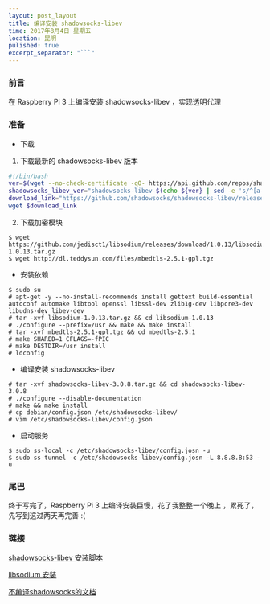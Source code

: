 ```yaml
---
layout: post_layout
title: 编译安装 shadowsocks-libev
time: 2017年8月4日 星期五
location: 昆明
pulished: true
excerpt_separator: "```"
---
```


### 前言

在 Raspberry Pi 3 上编译安装 shadowsocks-libev ，实现透明代理

### 准备

+ 下载

1. 下载最新的 shadowsocks-libev 版本

```bash
#!/bin/bash
ver=$(wget --no-check-certificate -qO- https://api.github.com/repos/shadowsocks/shadowsocks-libev/releases/latest | grep 'tag_name' | cut -d\" -f4)
shadowsocks_libev_ver="shadowsocks-libev-$(echo ${ver} | sed -e 's/^[a-zA-Z]//g')"
download_link="https://github.com/shadowsocks/shadowsocks-libev/releases/download/${ver}/${shadowsocks_libev_ver}.tar.gz"
wget $download_link
``` 

2. 下载加密模块

```shell
$ wget https://github.com/jedisct1/libsodium/releases/download/1.0.13/libsodium-1.0.13.tar.gz 
$ wget http://dl.teddysun.com/files/mbedtls-2.5.1-gpl.tgz
```

+ 安装依赖

```shell
$ sudo su
# apt-get -y --no-install-recommends install gettext build-essential autoconf automake libtool openssl libssl-dev zlib1g-dev libpcre3-dev libudns-dev libev-dev
# tar -xvf libsodium-1.0.13.tar.gz && cd libsodium-1.0.13
# ./configure --prefix=/usr && make && make install
# tar -xvf mbedtls-2.5.1-gpl.tgz && cd mbedtls-2.5.1
# make SHARED=1 CFLAGS=-fPIC
# make DESTDIR=/usr install
# ldconfig
```

+ 编译安装 shadowsocks-libev

```shell
# tar -xvf shadowsocks-libev-3.0.8.tar.gz && cd shadowsocks-libev-3.0.8
# ./configure --disable-documentation
# make && make install
# cp debian/config.json /etc/shadowsocks-libev/
# vim /etc/shadowsocks-libev/config.json
```

+ 启动服务

```shell
$ sudo ss-local -c /etc/shadowsocks-libev/config.josn -u
$ sudo ss-tunnel -c /etc/shadowsocks-libev/config.josn -L 8.8.8.8:53 -u
```

### 尾巴

终于写完了，Raspberry Pi 3 上编译安装巨慢，花了我整整一个晚上 ，累死了，先写到这过两天再完善 :(

### 链接

[shadowsocks-libev 安装脚本](https://github.com/teddysun/shadowsocks_install/blob/master/shadowsocks-libev-debian.sh)

[libsodium 安装](https://download.libsodium.org/doc/installation/index.html#integrity-checking)

[不编译shadowsocks的文档](https://lixingcong.github.io/2016/07/20/compile-with-no-doc-for-shadowsocks/)
